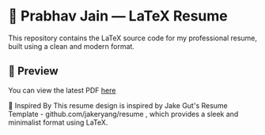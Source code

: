# 📄 Prabhav Jain — LaTeX Resume

This repository contains the LaTeX source code for my professional resume, built using a clean and modern format.

## 📌 Preview

You can view the latest PDF [here](./resume_main.pdf)

🙌 Inspired By
This resume design is inspired by Jake Gut's Resume Template - github.com/jakeryang/resume , which provides a sleek and minimalist format using LaTeX.
